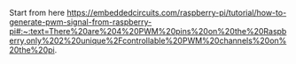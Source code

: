
Start from here
https://embeddedcircuits.com/raspberry-pi/tutorial/how-to-generate-pwm-signal-from-raspberry-pi#:~:text=There%20are%204%20PWM%20pins%20on%20the%20Raspberry,only%202%20unique%2Fcontrollable%20PWM%20channels%20on%20the%20pi.

